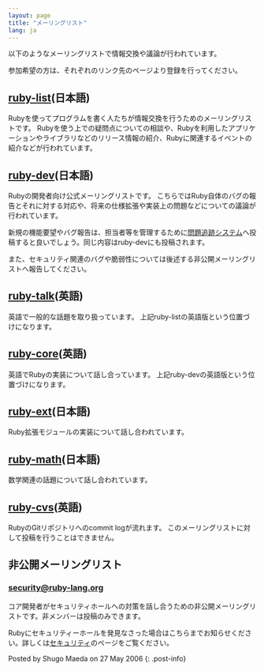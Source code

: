 ```yaml
---
layout: page
title: "メーリングリスト"
lang: ja
---
```


以下のようなメーリングリストで情報交換や議論が行われています。

参加希望の方は、それぞれのリンク先のページより登録を行ってください。

## [ruby-list](https://ml.ruby-lang.org/mailman3/lists/ruby-list.ml.ruby-lang.org/)(日本語)

Rubyを使ってプログラムを書く人たちが情報交換を行うためのメーリングリストです。
Rubyを使う上での疑問点についての相談や、Rubyを利用したアプリケーションやライブラリなどのリリース情報の紹介、Rubyに関連するイベントの紹介などが行われています。

## [ruby-dev](https://ml.ruby-lang.org/mailman3/lists/ruby-dev.ml.ruby-lang.org/)(日本語)

Rubyの開発者向け公式メーリングリストです。
こちらではRuby自体のバグの報告とそれに対する対応や、将来の仕様拡張や実装上の問題などについての議論が行われています。

新規の機能要望やバグ報告は、担当者等を管理するために[問題追跡システム][1]へ投稿すると良いでしょう。同じ内容はruby-devにも投稿されます。

また、セキュリティ関連のバグや脆弱性については後述する非公開メーリングリストへ報告してください。

## [ruby-talk](https://ml.ruby-lang.org/mailman3/lists/ruby-talk.ml.ruby-lang.org/)(英語)

英語で一般的な話題を取り扱っています。 上記ruby-listの英語版という位置づけになります。

## [ruby-core](https://ml.ruby-lang.org/mailman3/lists/ruby-core.ml.ruby-lang.org/)(英語)

英語でRubyの実装について話し合っています。 上記ruby-devの英語版という位置づけになります。

## [ruby-ext](https://groups.google.com/a/ruby-lang.org/g/ruby-ext)(日本語)

Ruby拡張モジュールの実装について話し合われています。

## [ruby-math](https://groups.google.com/a/ruby-lang.org/g/ruby-math)(日本語)

数学関連の話題について話し合われています。

## [ruby-cvs](https://groups.google.com/a/ruby-lang.org/g/ruby-cvs)(英語)

RubyのGitリポジトリへのcommit logが流れます。 このメーリングリストに対して投稿を行うことはできません。

## 非公開メーリングリスト

### security@ruby-lang.org

コア開発者がセキュリティホールへの対策を話し合うための非公開メーリングリストです。非メンバーは投稿のみできます。

Rubyにセキュリティーホールを発見なさった場合はこちらまでお知らせください。詳しくは[セキュリティ][2]のページをご覧ください。

Posted by Shugo Maeda on 27 May 2006
{: .post-info}



[1]: https://bugs.ruby-lang.org/
[2]: /ja/security/
